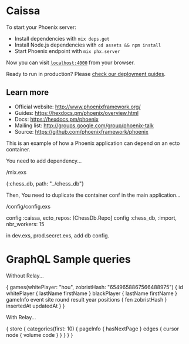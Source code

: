 # Caissa

To start your Phoenix server:

  * Install dependencies with `mix deps.get`
  * Install Node.js dependencies with `cd assets && npm install`
  * Start Phoenix endpoint with `mix phx.server`

Now you can visit [`localhost:4000`](http://localhost:4000) from your browser.

Ready to run in production? Please [check our deployment guides](https://hexdocs.pm/phoenix/deployment.html).

## Learn more

  * Official website: http://www.phoenixframework.org/
  * Guides: https://hexdocs.pm/phoenix/overview.html
  * Docs: https://hexdocs.pm/phoenix
  * Mailing list: http://groups.google.com/group/phoenix-talk
  * Source: https://github.com/phoenixframework/phoenix

This is an example of how a Phoenix application can depend on an ecto container.

You need to add dependency...

/mix.exs

{:chess_db, path: "../chess_db"}

Then, You need to duplicate the container conf in the main application...

/config/config.exs

config :caissa, ecto_repos: [ChessDb.Repo]
config :chess_db, :import, nbr_workers: 15

in dev.exs, prod.secret.exs, add db config.

# GraphQL Sample queries

Without Relay...

{
  games(whitePlayer: "hou", zobristHash: "6549658867566488975") {
    id
    whitePlayer {
      lastName
      firstName
    }
    blackPlayer {
      lastName
      firstName
    }
    gameInfo
    event
    site
    round
    result
    year
    positions {
      fen
      zobristHash
    }
    insertedAt
    updatedAt
  }
}

With Relay...

{
  store {
    categories(first: 10) {
      pageInfo {
        hasNextPage
      }
      edges {
        cursor
        node {
          volume
          code
        }
      }
    }
  }
}